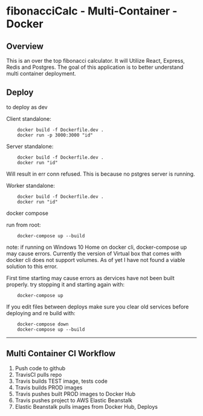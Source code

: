 # fibonacciCalc - Multi-Container - Docker

## Overview

This is an over the top fibonacci calculator. It will Utilize React, Express, Redis and Postgres.
The goal of this application is to better understand multi container deployment.

## Deploy

to deploy as dev

Client standalone:

        docker build -f Dockerfile.dev .
        docker run -p 3000:3000 "id"

Server standalone:

        docker build -f Dockerfile.dev .
        docker run "id"

Will result in err conn refused. This is because no pstgres server is running.

Worker standalone:

        docker build -f Dockerfile.dev .
        docker run "id"

docker compose

run from root:

        docker-compose up --build

note: if running on Windows 10 Home on docker cli, docker-compose up may cause errors. Currently the version of Virtual box that comes with docker cli does not support volumes.
As of yet I have not found a viable solution to this error.

First time starting may cause errors as dervices have not been built properly. try stopping it and starting again with:

        docker-compose up

If you edit files between deploys make sure you clear old services before deploying and re build with:

        docker-compose down
        docker-compose up --build


___

## Multi Container CI Workflow

1. Push code to github
2. TravisCI pulls repo
3. Travis builds TEST image, tests code
4. Travis builds PROD images
5. Travis pushes built PROD images to Docker Hub
6. Travis pushes project to AWS Elastic Beanstalk
7. Elastic Beanstalk pulls images from Docker Hub, Deploys
